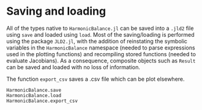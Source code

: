 # Saving and loading

All of the types native to `HarmonicBalance.jl` can be saved into a `.jld2` file using `save` and loaded using `load`. Most of the saving/loading is performed using the package `JLD2.jl`, with the addition of reinstating the symbolic variables in the `HarmonicBalance` namespace (needed to parse expressions used in the plotting functions) and recompiling stored functions (needed to evaluate Jacobians). As a consequence, composite objects such as `Result` can be saved and loaded with no loss of information.

The function `export_csv` saves a .csv file which can be plot elsewhere.

```@docs
HarmonicBalance.save
HarmonicBalance.load
HarmonicBalance.export_csv
``` 